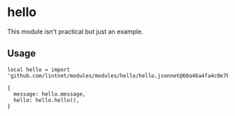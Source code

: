 # hello

This module isn't practical but just an example.

## Usage

```jsonnet
local hello = import 'github.com/lintnet/modules/modules/hello/hello.jsonnet@60a46a4fa4c0e7b1b95f57c479e756afa2f376e9:v0.1.0';

{
  message: hello.message,
  hello: hello.hello(),
}
```
